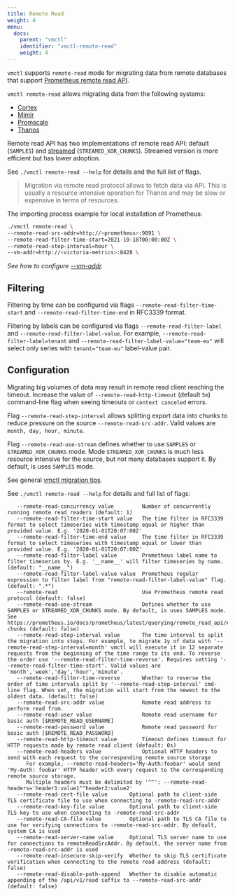 ```yaml
---
title: Remote Read
weight: 4
menu:
  docs:
    parent: "vmctl"
    identifier: "vmctl-remote-read"
    weight: 4
---
```


`vmctl` supports `remote-read` mode for migrating data from remote databases that support
[Prometheus remote read API](https://prometheus.io/docs/prometheus/latest/querying/remote_read_api/).

`vmctl remote-read` allows migrating data from the following systems:
- [Cortex](https://docs.victoriametrics.com/victoriametrics/vmctl/cortex/)
- [Mimir](https://docs.victoriametrics.com/victoriametrics/vmctl/mimir/)
- [Promscale](https://docs.victoriametrics.com/victoriametrics/vmctl/promscale/)
- [Thanos](https://docs.victoriametrics.com/victoriametrics/vmctl/thanos#remote-read-protocol)

Remote read API has two implementations of remote read API: default (`SAMPLES`) and
[streamed](https://prometheus.io/blog/2019/10/10/remote-read-meets-streaming/) (`STREAMED_XOR_CHUNKS`).
Streamed version is more efficient but has lower adoption.

See `./vmctl remote-read --help` for details and the full list of flags.

> Migration via remote read protocol allows to fetch data via API. This is usually a resource intensive operation
for Thanos and may be slow or expensive in terms of resources.

The importing process example for local installation of Prometheus:

```sh
./vmctl remote-read \
--remote-read-src-addr=http://<prometheus>:9091 \
--remote-read-filter-time-start=2021-10-18T00:00:00Z \
--remote-read-step-interval=hour \
--vm-addr=http://<victoria-metrics>:8428 \
```

_See how to configure [--vm-addr](https://docs.victoriametrics.com/victoriametrics/vmctl#configuring-victoriametrics)._

## Filtering

Filtering by time can be configured via flags `--remote-read-filter-time-start` and `--remote-read-filter-time-end`
in RFC3339 format.

Filtering by labels can be configured via flags `--remote-read-filter-label` and `--remote-read-filter-label-value`.
For example, `--remote-read-filter-label=tenant` and `--remote-read-filter-label-value="team-eu"` will select only series
with `tenant="team-eu"` label-value pair.

## Configuration 

Migrating big volumes of data may result in remote read client reaching the timeout. Increase the value of 
`--remote-read-http-timeout` (default `5m`) command-line flag when seeing timeouts or `context canceled` errors.

Flag `--remote-read-step-interval` allows splitting export data into chunks to reduce pressure on the source `--remote-read-src-addr`.
Valid values are `month, day, hour, minute`.

Flag `--remote-read-use-stream` defines whether to use `SAMPLES` or `STREAMED_XOR_CHUNKS` mode. 
Mode `STREAMED_XOR_CHUNKS` is much less resource intensive for the source, but not many databases support it. 
By default, is uses `SAMPLES` mode.

See general [vmctl migration tips](https://docs.victoriametrics.com/victoriametrics/vmctl/#migration-tips).

See `./vmctl remote-read --help` for details and full list of flags:
```shellhelp
   --remote-read-concurrency value         Number of concurrently running remote read readers (default: 1)
   --remote-read-filter-time-start value   The time filter in RFC3339 format to select timeseries with timestamp equal or higher than provided value. E.g. '2020-01-01T20:07:00Z'
   --remote-read-filter-time-end value     The time filter in RFC3339 format to select timeseries with timestamp equal or lower than provided value. E.g. '2020-01-01T20:07:00Z'
   --remote-read-filter-label value        Prometheus label name to filter timeseries by. E.g. '__name__' will filter timeseries by name. (default: "__name__")
   --remote-read-filter-label-value value  Prometheus regular expression to filter label from "remote-read-filter-label-value" flag. (default: ".*")
   --remote-read                           Use Prometheus remote read protocol (default: false)
   --remote-read-use-stream                Defines whether to use SAMPLES or STREAMED_XOR_CHUNKS mode. By default, is uses SAMPLES mode. See https://prometheus.io/docs/prometheus/latest/querying/remote_read_api/#streamed-chunks (default: false)
   --remote-read-step-interval value       The time interval to split the migration into steps. For example, to migrate 1y of data with '--remote-read-step-interval=month' vmctl will execute it in 12 separate requests from the beginning of the time range to its end. To reverse the order use '--remote-read-filter-time-reverse'. Requires setting '--remote-read-filter-time-start'. Valid values are 'month','week','day','hour','minute'.
   --remote-read-filter-time-reverse       Whether to reverse the order of time intervals split by '--remote-read-step-interval' cmd-line flag. When set, the migration will start from the newest to the oldest data. (default: false)
   --remote-read-src-addr value            Remote read address to perform read from.
   --remote-read-user value                Remote read username for basic auth [$REMOTE_READ_USERNAME]
   --remote-read-password value            Remote read password for basic auth [$REMOTE_READ_PASSWORD]
   --remote-read-http-timeout value        Timeout defines timeout for HTTP requests made by remote read client (default: 0s)
   --remote-read-headers value             Optional HTTP headers to send with each request to the corresponding remote source storage 
      For example, --remote-read-headers='My-Auth:foobar' would send 'My-Auth: foobar' HTTP header with every request to the corresponding remote source storage. 
      Multiple headers must be delimited by '^^': --remote-read-headers='header1:value1^^header2:value2'
   --remote-read-cert-file value       Optional path to client-side TLS certificate file to use when connecting to -remote-read-src-addr
   --remote-read-key-file value        Optional path to client-side TLS key to use when connecting to -remote-read-src-addr
   --remote-read-CA-file value         Optional path to TLS CA file to use for verifying connections to -remote-read-src-addr. By default, system CA is used
   --remote-read-server-name value     Optional TLS server name to use for connections to remoteReadSrcAddr. By default, the server name from -remote-read-src-addr is used
   --remote-read-insecure-skip-verify  Whether to skip TLS certificate verification when connecting to the remote read address (default: false)
   --remote-read-disable-path-append   Whether to disable automatic appending of the /api/v1/read suffix to --remote-read-src-addr (default: false)
```
